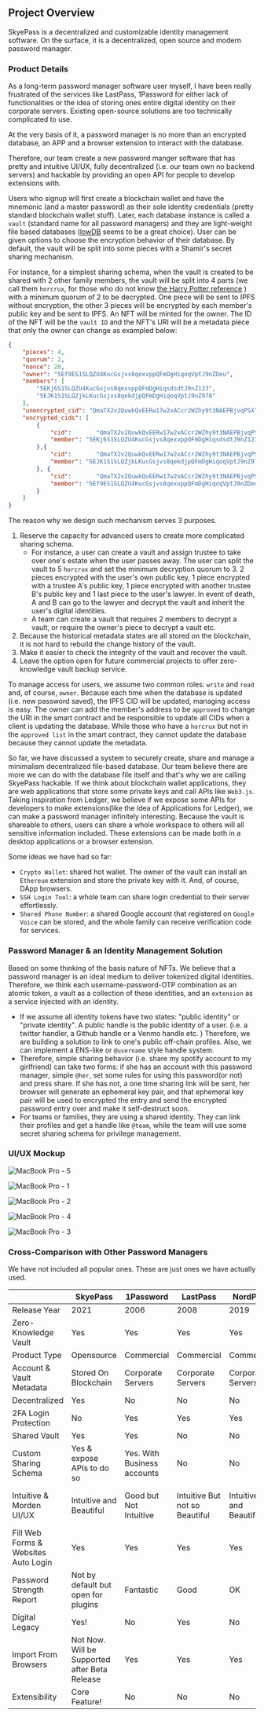 ## Project Overview

SkyePass is a decentralized and customizable identity management software. On the surface, it is a decentralized, open source and modern password manager. 

### Product Details

As a long-term password manager software user myself, I have been really frustrated of the services like LastPass, 1Password for either lack of functionalities or the idea of storing ones entire digital identity on their corporate servers. Existing open-source solutions are too technically complicated to use. 

At the very basis of it, a password manager is no more than an encrypted database, an APP and a browser extension to interact with the database. 

Therefore, our team create a new password manger software that has pretty and intuitive UI/UX, fully decentralized (i.e. our team own no backend servers) and hackable by providing an open API for people to develop extensions with. 

Users who signup will first create a blockchain wallet and have the mnemonic (and a master password) as their sole identity credentials (pretty standard blockchain wallet stuff). Later, each database instance is called a `vault` (standard name for all password managers) and they are light-weight file based databases ([lowDB](https://github.com/typicode/lowdb) seems to be a great choice). User can be given options to choose the encryption behavior of their database. By default, the vault will be split into some pieces with a Shamir's secret sharing mechanism. 

For instance, for a simplest sharing schema, when the vault is created to be shared with 2 other family members, the vault will be split into 4 parts (we call them `horcrux`, for those who do not know [the Harry Potter reference](http://harrypotter.shoutwiki.com/wiki/Horcrux#:~:text=A%20Horcrux%20is%20a%20powerful,one%20is%20to%20true%20immortality.) ) with a minimum quorum of 2 to be decrypted. One piece will be sent to IPFS without encryption, the other 3 pieces will be encrypted by each member's public key and be sent to IPFS. An NFT will be minted for the owner. The ID of the NFT will be the `vault ID` and the NFT's URI will be a metadata piece that only the owner can change as exampled below: 

```json
{
    "pieces": 4,
    "quorum": 2,
    "nonce": 20,
    "owner": "5Ef9ES1SLQZU4KucGsjvs8qexvppQFmDgHiqoqVptJ9nZDeu",
    "members": [
        "5EKj6S1SLQZU4KucGsjvs8qexvppQFmDgHiqsdsdtJ9nZ123",
        "5EJK1S1SLQZjkLKucGsjvs8qekdjpQFmDgHiqoqVptJ9nZ978"
    ],
    "unencrypted_cid": "QmaTX2v2QuwkQvEERw17w2xACcr2WZhy9t3NAEPBjvqPSX",
    "encrypted_cids": [
        {
            "cid":       "QmaTX2v2QuwkQvEERw17w2xACcr2WZhy9t3NAEPBjvqPSX",
            "member": "5EKj6S1SLQZU4KucGsjvs8qexvppQFmDgHiqsdsdtJ9nZ123"
        },{
            "cid":       "QmaTX2v2QuwkQvEERw17w2xACcr2WZhy9t3NAEPBjvqPSX",
            "member": "5EJK1S1SLQZjkLKucGsjvs8qekdjpQFmDgHiqoqVptJ9nZ978"
        }, {
            "cid":       "QmaTX2v2QuwkQvEERw17w2xACcr2WZhy9t3NAEPBjvqPSX",
            "member": "5Ef9ES1SLQZU4KucGsjvs8qexvppQFmDgHiqoqVptJ9nZDeu"
        }
    ]
}
```



The reason why we design such mechanism serves 3 purposes. 

1. Reserve the capacity for advanced users to create more complicated sharing schema. 
    - For instance, a user can create a vault and assign trustee to take over one's estate when the user passes away. The user can split the vault to 5 `horcrux` and set the minimum decryption quorum to 3. 2 pieces encrypted with the user's own public key, 1 piece encrypted with a trustee A's public key, 1 piece encrypted with another trustee B's public key and 1 last piece to the user's lawyer. In event of death, A and B can go to the lawyer and decrypt the vault and inherit the user's digital identities. 
    - A team can create a vault that requires 2 members to decrypt a vault, or require the owner's piece to decrypt a vault etc.
2. Because the historical metadata states are all stored on the blockchain, it is not hard to rebuild the change history of the vault.
3. Make it easier to check the integrity of the vault and recover the vault.
4. Leave the option open for future commercial projects to offer zero-knowledge vault backup service. 

To manage access for users, we assume two common roles: `write` and `read` and, of course, `owner`. Because each time when the database is updated (i.e. new password saved), the IPFS CID will be updated, managing access is easy. The owner can add the member's address to be `approved` to change the URI in the smart contract and be responsible to update all CIDs when a client is updating the database. While those who have a `horcrux` but not in the `approved list` in the smart contract, they cannot update the database because they cannot update the metadata. 

So far, we have discussed a system to securely create, share and manage a minimalism decentralized file-based database. Our team believe there are more we can do with the database file itself and that's why we are calling SkyePass hackable. If we think about blockchain wallet applications, they are web applications that store some private keys and call APIs like `Web3.js`. Taking inspiration from Ledger, we believe if we expose some APIs for developers to make extensions(like the idea of Applications for Ledger), we can make a password manager infinitely interesting. Because the vault is shareable to others, users can share a whole workspace to others will all sensitive information included. These extensions can be made both in a desktop applications or a browser extension. 

Some ideas we have had so far:

- `Crypto Wallet`: shared hot wallet. The owner of the vault can install an `Ethereum` extension and store the private key with it. And, of course, DApp browsers. 
- `SSH Login Tool`: a whole team can share login credential to their server effortlessly. 
- `Shared Phone Number`: a shared Google account that registered on `Google Voice` can be stored, and the whole family can receive verification code for services. 



### Password Manager & an Identity Management Solution

Based on some thinking of the basis nature of NFTs. We believe that a password manager is an ideal medium to deliver tokenized digital identities. Therefore, we think each username-password-OTP combination as an atomic token, a vault as a collection of these identities, and an `extension` as a service injected with an identity. 

- If we assume all identity tokens have two states: "public identity" or "private identity". A public handle is the public identity of a user. (i.e. a twitter handler, a Github handle or a Venmo handle etc. ) Therefore, we are building a solution to link to one's public off-chain profiles. Also, we can implement a ENS-like or `@username` style handle system.
- Therefore, simple sharing behavior (i.e. share my spotify account to my girlfriend) can take two forms: if she has an account with this password manager, simple `@her`, set some rules for using this password(or not) and press share. If she has not, a one time sharing link will be sent, her browser will generate an ephemeral key pair, and that ephemeral key pair will be used to encrypted the entry and send the encrypted password entry over and make it self-destruct soon.
- For teams or families, they are using a shared identity. They can link their profiles and get a handle like `@team`, while the team will use some secret sharing schema for privilege management.

### UI/UX Mockup


![MacBook Pro - 5](https://tva1.sinaimg.cn/large/008eGmZEly1gmh1l2kl90j31c00u0ac0.jpg)

![MacBook Pro - 1](https://tva1.sinaimg.cn/large/008eGmZEly1gmh1l4ozqkj31c00u0dl4.jpg)

![MacBook Pro - 2](https://tva1.sinaimg.cn/large/008eGmZEly1gmh1l3k86lj31c00u0431.jpg)

![MacBook Pro - 4](https://tva1.sinaimg.cn/large/008eGmZEly1gmh1l5w0ujj31c00u0tc0.jpg)

![MacBook Pro - 3](https://tva1.sinaimg.cn/large/008eGmZEly1gmh1l6q8c4j31c00u0778.jpg)

### Cross-Comparison with Other Password Managers

We have not included all popular ones. These are just ones we have actually used. 

|                                      | SkyePass | 1Password | LastPass | NordPass | RememBear | KeePass |
| ------------------------------------ | -------- | --------- | -------- | -------- | --------- | ------------------------------------ |
| Release Year | 2021 | 2006 | 2008 | 2019 | 2018 | 2003 |
| Zero-Knowledge Vault                 | Yes | Yes | Yes | Yes | Yes |Yes|
| Product Type                         | Opensource | Commercial | Commercial | Commercial | Commercial |Opensource|
| Account & Vault Metadata             | Stored On Blockchain | Corporate Servers | Corporate Servers | Corporate Servers | Corporate Servers |Local by default|
| Decentralized                        | Yes | No | No | No | No |Kind of|
| 2FA Login Protection                 | No | Yes | Yes | Yes | No |N/A|
| Shared Vault                         | Yes | Yes | No | No | No | Kind Of                      |
| Custom Sharing Schema | Yes & expose APIs to do so | Yes. With Business accounts | No | No | No |With plugins|
| Intuitive & Morden UI/UX             | Intuitive and Beautiful | Good but Not Intuitive | Intuitive But not so Beautiful | Intuitive and Beautiful | Intuitive and Astonishing; Possibly the Best |Old, professional users only|
| Fill Web Forms & Websites Auto Login | Yes | Yes | Yes | Yes | Yes |with plugins|
| Password Strength Report             | Not by default but open for plugins | Fantastic | Good | OK | OK |No|
| Digital Legacy                       | Yes! | No | Yes | No | No |NO|
| Import From Browsers                 | Not Now. Will be Supported after Beta Release | Yes | Yes | Yes | Yes |With plugins|
| Extensibility                        | Core Feature! | No | No | No | No |Yes!|

